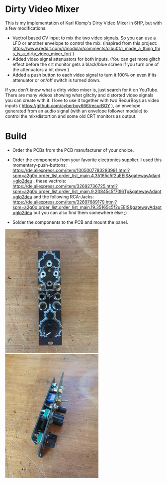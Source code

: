 # Dirty Video Mixer
This is my implementation of Karl Klomp's Dirty Video Mixer in 6HP, but with a few modifications:
- Vactrol based CV input to mix the two video signals. So you can use a LFO or another envelope to control the mix. (inspired from this project: https://www.reddit.com/r/modular/comments/olbu0t/i_made_a_thing_this_is_a_dirty_video_mixer_for/ )
- Added video signal attenuators for both inputs. (You can get more glitch effect before the crt monitor gets a black/blue screen if you turn one of the attenuators a bit down.)
- Added a push button to each video signal to turn it 100% on even if its attenuator or on/off switch is turned down.

If you don't know what a dirty video mixer is, just search for it on YouTube. There are many videos showing what glitchy and distorted video signals you can create with it.
I love to use it together with two RecurBoys as video inputs ( https://github.com/cyberboy666/recurBOY ), an envelope generated from an audio signal (with an envelope follower module) to control the mix/distortion and some old CRT monitors as output.

# Build
- Order the PCBs from the PCB manufacturer of your choice.
- Order the components from your favorite electronics supplier.
I used this momentary-push-buttons: https://de.aliexpress.com/item/1005007783283991.html?spm=a2g0o.order_list.order_list_main.4.35165c5f2uEEIS&gatewayAdapt=glo2deu
, these vactrols: https://de.aliexpress.com/item/32692736725.html?spm=a2g0o.order_list.order_list_main.9.20845c5f70I6Tp&gatewayAdapt=glo2deu
and the following RCA-Jacks: https://de.aliexpress.com/item/32697689179.html?spm=a2g0o.order_list.order_list_main.19.35165c5f2uEEIS&gatewayAdapt=glo2deu but you can also find them somewhere else ;)

- Solder the components to the PCB and mount the panel.

<img src="Images/front.jpeg" width="300">
<img src="Images/side.jpeg" width="300">
